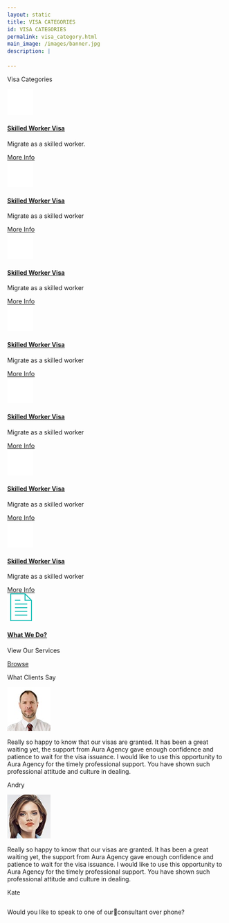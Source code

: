```yaml
---
layout: static
title: VISA CATEGORIES
id: VISA CATEGORIES
permalink: visa_category.html
main_image: /images/banner.jpg
description: |

---
```

<div class="ui vertical stripe pad_140 visa_category" >
   <div class="ui container">
      <p class="section_heading mb_40 theme_green text_center">Visa Categories</p>
      <div class="ui grid center-aligned stackable ">
         <div class=" four wide tablet  four wide computer column sixteen wide mobile text_center">
            <div class="ui segment">
               <div class="mb_20 mt_20" >
                  <div class="ui icon header them-color mb_20">
                     <div class="circle_img theme_bg_yellow">
                        <img src="images/suitcase.png">   
                     </div>
                  </div>
               </div>
               <div class="mt_20 mb_30">
                  <h4 class="ui single_category_head">
                     <a class="theme_green" href="#">Skilled Worker Visa</a>
                  </h4>
                  <p class="p_16 mt_20">Migrate as a skilled worker.</p>
               </div>
               <div class="more_info mb_20">
                  <a class="theme_yellow" href="#">More Info
                  <i class="fa fa-arrow-right"></i>
                  </a>
               </div>
            </div>
         </div>
         <div class=" four wide tablet  four wide computer column sixteen wide mobile text_center">
            <div class="ui segment">
               <div class="mb_20 mt_20" >
                  <div class="ui icon header them-color mb_20">
                     <div class="circle_img theme_bg_yellow">
                        <img src="images/suitcase.png">   
                     </div>
                  </div>
               </div>
               <div class="mt_20 mb_30">
                  <h4 class="ui single_category_head">
                     <a class="theme_green" href="#">Skilled Worker Visa</a>
                  </h4>
                  <p class="p_16 mt_20">Migrate as a skilled worker</p>
               </div>
               <div class="more_info mb_20">
                  <a class="theme_yellow" href="#">More Info
                  <i class="fa fa-arrow-right"></i>
                  </a>
               </div>
            </div>
         </div>
         <div class=" four wide tablet  four wide computer column sixteen wide mobile text_center">
            <div class="ui segment">
               <div class="mb_20 mt_20" >
                  <div class="ui icon header them-color mb_20">
                     <div class="circle_img theme_bg_yellow">
                        <img src="images/suitcase.png">   
                     </div>
                  </div>
               </div>
               <div class="mt_20 mb_30">
                  <h4 class="ui single_category_head">
                     <a class="theme_green" href="#">Skilled Worker Visa</a>
                  </h4>
                  <p class="p_16 mt_20">Migrate as a skilled worker</p>
               </div>
               <div class="more_info mb_20">
                  <a class="theme_yellow" href="#">More Info
                  <i class="fa fa-arrow-right"></i>
                  </a>
               </div>
            </div>
         </div>
         <div class=" four wide tablet  four wide computer column sixteen wide mobile text_center">
            <div class="ui segment">
               <div class="mb_20 mt_20" >
                  <div class="ui icon header them-color mb_20">
                     <div class="circle_img theme_bg_yellow">
                        <img src="images/suitcase.png">   
                     </div>
                  </div>
               </div>
               <div class="mt_20 mb_30">
                  <h4 class="ui single_category_head">
                     <a class="theme_green" href="#">Skilled Worker Visa</a>
                  </h4>
                  <p class="p_16 mt_20">Migrate as a skilled worker</p>
               </div>
               <div class="more_info mb_20">
                  <a class="theme_yellow" href="#">More Info
                  <i class="fa fa-arrow-right"></i>
                  </a>
               </div>
            </div>
         </div>
         <div class=" four wide tablet  four wide computer column sixteen wide mobile text_center">
            <div class="ui segment">
               <div class="mb_20 mt_20" >
                  <div class="ui icon header them-color mb_20">
                     <div class="circle_img theme_bg_yellow">
                        <img src="images/suitcase.png">   
                     </div>
                  </div>
               </div>
               <div class="mt_20 mb_30">
                  <h4 class="ui single_category_head">
                     <a class="theme_green" href="#">Skilled Worker Visa</a>
                  </h4>
                  <p class="p_16 mt_20">Migrate as a skilled worker</p>
               </div>
               <div class="more_info mb_20">
                  <a class="theme_yellow" href="#">More Info
                  <i class="fa fa-arrow-right"></i>
                  </a>
               </div>
            </div>
         </div>
         <div class=" four wide tablet  four wide computer column sixteen wide mobile text_center">
            <div class="ui segment">
               <div class="mb_20 mt_20" >
                  <div class="ui icon header them-color mb_20">
                     <div class="circle_img theme_bg_yellow">
                        <img src="images/suitcase.png">   
                     </div>
                  </div>
               </div>
               <div class="mt_20 mb_30">
                  <h4 class="ui single_category_head">
                     <a class="theme_green" href="#">Skilled Worker Visa</a>
                  </h4>
                  <p class="p_16 mt_20">Migrate as a skilled worker</p>
               </div>
               <div class="more_info mb_20">
                  <a class="theme_yellow" href="#">More Info
                  <i class="fa fa-arrow-right"></i>
                  </a>
               </div>
            </div>
         </div>
         <div class=" four wide tablet  four wide computer column sixteen wide mobile text_center">
            <div class="ui segment">
               <div class="mb_20 mt_20" >
                  <div class="ui icon header them-color mb_20">
                     <div class="circle_img theme_bg_yellow">
                        <img src="images/suitcase.png">   
                     </div>
                  </div>
               </div>
               <div class="mt_20 mb_30">
                  <h4 class="ui single_category_head">
                     <a class="theme_green" href="#">Skilled Worker Visa</a>
                  </h4>
                  <p class="p_16 mt_20">Migrate as a skilled worker</p>
               </div>
               <div class="more_info mb_20">
                  <a class="theme_yellow" href="#">More Info
                  <i class="fa fa-arrow-right"></i>
                  </a>
               </div>
            </div>
         </div>
         <div class=" four wide tablet  four wide computer column sixteen wide mobile text_center ">
            <div class="ui segment lastcategory">
               <div class="mb_20 mt_20" >
                  <div class="ui icon header them-color mb_20">
                     <div class="circle_img bg_white">
                        <img src="images/browse.png">   
                     </div>
                  </div>
               </div>
               <div class="mt_20 mb_30">
                  <h4 class="ui single_category_head">
                     <a class="white" href="#">What We Do?</a>
                  </h4>
                  <p class="p_16 mt_20 white">View Our Services</p>
               </div>
               <div class="more_info browse mb_20">
                  <a class="white" href="#">Browse
                  <i class="fa fa-arrow-right"></i>
                  </a>
               </div>
            </div>
         </div>
      </div>
   </div>
</div>
<div class="ui vertical stripe pad_140 client_say gray_bg" >
   <div class="ui container">
      <p class="section_heading mb_40 theme_green">What Clients Say</p>
      <div class="ui grid center-aligned stackable">
         <div class="eight wide computer column sixteen wide mobile text_center">
            <div class="ui segment theme_bg_green white">
               <div class="ui circular image mb_20">
                  <img src="images/testimonials1.jpg">   
               </div>
               <p class="p_16 white mb_20">
                  Really so happy to know that our visas are granted. It has been a great waiting yet, the support from Aura Agency gave enough confidence and patience to wait for the visa issuance. I would like to use this opportunity to Aura Agency for the timely professional support. You have shown such professional attitude and culture in dealing.
               </p>
               <p class="p_20 white">
                  Andry
               </p>
            </div>
         </div>
         <div class="eight wide computer column sixteen wide mobile text_center">
            <div class="ui segment theme_bg_green white">
               <div class="ui circular image mb_20">
                  <img src="images/testimonials2.jpg">   
               </div>
               <p class="p_16 white mb_20">
                  Really so happy to know that our visas are granted. It has been a great waiting yet, the support from Aura Agency gave enough confidence and patience to wait for the visa issuance. I would like to use this opportunity to Aura Agency for the timely professional support. You have shown such professional attitude and culture in dealing.
               </p>
               <p class="p_20 white">
                  Kate
               </p>
            </div>
         </div>
      </div>
   </div>
</div>
<section class="request_callback" >
   <div class="ui container">
      <div class="ui grid centered middle aligned four column  ">
         <div class="twelve   wide computer  column">
            <p class="left_p white">Would you like to speak to one of ourconsultant over phone? </p>
         </div>
      </div>
   </div>
</section>
